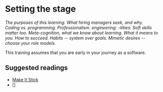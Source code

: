 # Setting the stage

_The purposes of this learning. What hiring managers seek, and why. Coding vs. programming. Professionalism. engineering: -ilities. Soft skills matter too. Meta-cognition, what we know about learning. What it means to you. How to succeed. Habits -- system over goals. Mimetic desires -- choose your role models._

This training assumes that you are early in your journey as a software.  

## Suggested readings

* [Make It Stick](https://www.amazon.com/Make-Stick-Science-Successful-Learning/dp/0674729013)
* []

